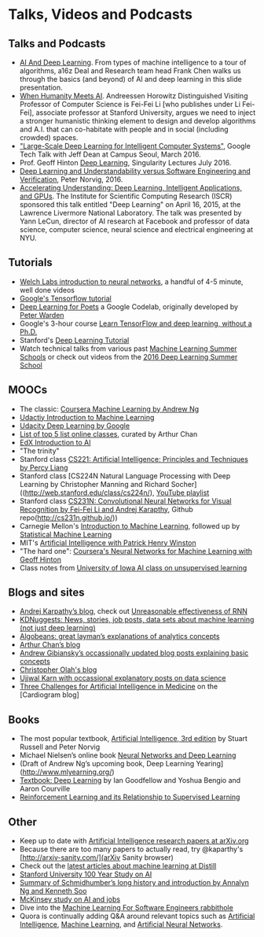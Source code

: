 # Talks, Videos and Podcasts

## Talks and Podcasts
* [AI And Deep Learning](http://a16z.com/2016/06/10/ai-deep-learning-machines/). From types of machine intelligence to a tour of algorithms, a16z Deal and Research team head Frank Chen walks us through the basics (and beyond) of AI and deep learning in this slide presentation.
* [When Humanity Meets AI](http://a16z.com/2016/06/29/feifei-li-a16z-professor-in-residence/). Andreessen Horowitz Distinguished Visiting Professor of Computer Science is Fei-Fei Li [who publishes under Li Fei-Fei], associate professor at Stanford University, argues we need to inject a stronger humanistic thinking element to design and develop algorithms and A.I. that can co-habitate with people and in social (including crowded) spaces.
* ["Large-Scale Deep Learning for Intelligent Computer Systems"](https://www.youtube.com/watch?v=QSaZGT4-6EY), Google Tech Talk with Jeff Dean at Campus Seoul, March 2016.
* Prof. Geoff Hinton [Deep Learning](https://youtu.be/VhmE_UXDOGs), Singularity Lectures July 2016.
* [Deep Learning and Understandability versus Software Engineering and Verification](https://www.youtube.com/watch?v=X769cyzBNVw), Peter Norvig, 2016.
* [Accelerating Understanding: Deep Learning, Intelligent Applications, and GPUs](https://www.youtube.com/watch?v=Qk4SqF9FT-M). The Institute for Scientific Computing Research (ISCR) sponsored this talk entitled "Deep Learning" on April 16, 2015, at the Lawrence Livermore National Laboratory. The talk was presented by Yann LeCun, director of AI research at Facebook and professor of data science, computer science, neural science and electrical engineering at NYU.

## Tutorials
* [Welch Labs introduction to neural networks](https://www.youtube.com/watch?v=bxe2T-V8XRs), a handful of 4-5 minute, well done videos
* [Google's Tensorflow tutorial](https://www.tensorflow.org/tutorials/)
* [Deep Learning for Poets](https://codelabs.developers.google.com/codelabs/tensorflow-for-poets/) a Google Codelab, originally developed by [Peter Warden](https://petewarden.com/2016/02/28/tensorflow-for-poets/)
* Google's 3-hour course [Learn TensorFlow and deep learning, without a Ph.D.](https://cloud.google.com/blog/big-data/2017/01/learn-tensorflow-and-deep-learning-without-a-phd)
* Stanford's [Deep Learning Tutorial](http://ufldl.stanford.edu/tutorial/)
* Watch technical talks from various past [Machine Learning Summer Schools](http://videolectures.net/site/search/?q=MLSS) or check out videos from the [2016 Deep Learning Summer School](http://videolectures.net/deeplearning2016_montreal/)


## MOOCs
* The classic: [Coursera Machine Learning by Andrew Ng](https://www.coursera.org/learn/machine-learning)
* [Udactiy Introduction to Machine Learning](https://www.udacity.com/course/intro-to-machine-learning--ud120)
* [Udacity Deep Learning by Google](https://www.udacity.com/course/deep-learning--ud730)
* [List of top 5 list online classes](http://thegrandjanitor.com/2016/08/15/learning-deep-learning-my-top-five-resource/), curated by Arthur Chan
* [EdX Introduction to AI](https://www.edx.org/course/artificial-intelligence-ai-columbiax-csmm-101x-0)
* "The trinity"
 * Stanford class [CS221: Artificial Intelligence: Principles and Techniques by Percy Liang](http://web.stanford.edu/class/cs221/)
 * Stanford class [CS224N Natural Language Processing with Deep Learning by Christopher Manning and Richard Socher]((http://web.stanford.edu/class/cs224n/), [YouTube playlist](https://www.youtube.com/playlist?list=PL3FW7Lu3i5Jsnh1rnUwq_TcylNr7EkRe6)
 * Stanford class [CS231N: Convolutional Neural Networks for Visual Recognition by Fei-Fei Li and Andrej Karapthy](http://cs231n.stanford.edu/), Github repo(http://cs231n.github.io/))
* Carnegie Mellon's [Introduction to Machine Learning](http://www.cs.cmu.edu/~mgormley/courses/10701-f16/), followed up by [Statistical Machine Learning](http://www.stat.cmu.edu/~larry/=sml/)
* MIT's [Artificial Intelligence with Patrick Henry Winston](https://ocw.mit.edu/courses/electrical-engineering-and-computer-science/6-034-artificial-intelligence-fall-2010/)
* "The hard one": [Coursera's Neural Networks for Machine Learning with Geoff Hinton](https://www.coursera.org/learn/neural-networks)
* Class notes from [University of Iowa AI class on unsupervised learning](http://homepage.cs.uiowa.edu/~hzhang/c145/notes/18-unsupervised-6p.pdf)


## Blogs and sites
* [Andrej Karpathy’s blog](http://karpathy.github.io/), check out [Unreasonable effectiveness of RNN](http://karpathy.github.io/2015/05/21/rnn-effectiveness/)
* [KDNuggests: News, stories, job posts, data sets about machine learning (not just deep learning)](http://www.kdnuggets.com/)
* [Algobeans: great layman’s explanations of analytics concepts](https://algobeans.com/)
* [Arthur Chan’s blog](http://thegrandjanitor.com/)
* [Andrew Gibiansky’s occassionally updated blog posts explaining basic concepts](http://andrew.gibiansky.com/)
* [Christopher Olah's blog](http://colah.github.io/)
* [Ujjwal Karn with occassional explanatory posts on data science](https://ujjwalkarn.me/)
* [Three Challenges for Artificial Intelligence in Medicine](https://blog.cardiogr.am/three-challenges-for-artificial-intelligence-in-medicine-dfb9993ae750) on the [Cardiogram blog]

## Books

* The most popular textbook, [Artificial Intelligence, 3rd edition](http://aima.cs.berkeley.edu/) by Stuart Russell and Peter Norvig
* Michael Nielsen’s online book [Neural Networks and Deep Learning](http://neuralnetworksanddeeplearning.com/index.html)
* (Draft of Andrew Ng’s upcoming book, Deep Learning Yearing](http://www.mlyearning.org/)
* [Textbook: Deep Learning](http://www.deeplearningbook.org/) by Ian Goodfellow and Yoshua Bengio and Aaron Courville
* [Reinforcement Learning and its Relationship to Supervised Learning](http://www-anw.cs.umass.edu/pubs/2004/barto_d_04.pdf)


## Other
* Keep up to date with [Artificial Intelligence research papers at arXiv.org](https://arxiv.org/list/cs.AI/recent)
* Because there are too many papers to actually read, try @kaparthy's [http://arxiv-sanity.com/](arXiv Sanity browser)
* Check out the [latest articles about machine learning at Distill](http://distill.pub/)
* [Stanford University 100 Year Study on AI](https://ai100.stanford.edu/)
* [Summary of Schmidhumber’s long history and introduction by Annalyn Ng and Kenneth Soo](http://www.kdnuggets.com/2016/04/deep-learning-neural-networks-overview.html)
* [McKinsey study on AI and jobs](http://www.mckinsey.com/business-functions/digital-mckinsey/our-insights/where-machines-could-replace-humans-and-where-they-cant-yet)
* Dive into the [Machine Learning For Software Engineers rabbithole](https://github.com/ZuzooVn/machine-learning-for-software-engineers)
* Quora is continually adding Q&A around relevant topics such as [Artificial Intelligence](https://www.quora.com/topic/Artificial-Intelligence), [Machine Learning](https://www.quora.com/topic/Machine-Learning), and [Artificial Neural Networks](https://www.quora.com/topic/Artificial-Neural-Networks-ANNs). 

